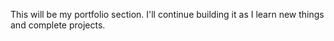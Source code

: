 This will be my portfolio section. I'll continue building it as I learn new things and complete projects.
